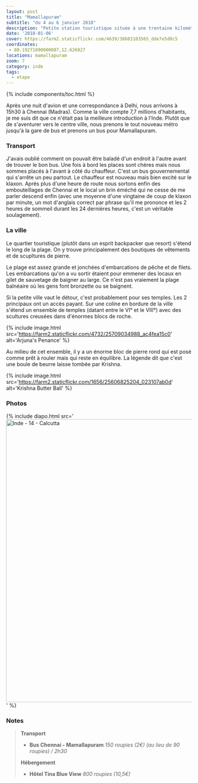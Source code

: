 ```yaml
---
layout: post
title: "Mamallapuram"
subtitle: "du 4 au 6 janvier 2018"
description: "Petite station touristique située à une trentaine kilomètres de Chennai, la ville est un bon point de chute pour s'acclimater tranquillement à l'Inde"
date: '2018-01-06'
cover: https://farm2.staticflickr.com/4639/38683103565_dde7e5d0c5
coordinates:
 - 80.19271090000007,12.626927
locations: mamallapuram
zoom: 7
category: inde
tags:
  - etape
---
```


{% include components/toc.html %}


Après une nuit d'avion et une correspondance à Delhi, nous arrivons à 15h30 à Chennai (Madras). Comme la ville compte 7,7 millions d'habitants, je me suis dit que ce n'était pas la meilleure introduction à l'Inde. Plutôt que de s'aventurer vers le centre ville, nous prenons le tout nouveau métro jusqu'à la gare de bus et prenons un bus pour Mamallapuram.

### Transport

J'avais oublié comment on pouvait être baladé d'un endroit à l'autre avant de trouver le bon bus. Une fois à bord les places sont chères mais nous sommes placés à l'avant à côté du chauffeur. C'est un bus gouvernemental qui s'arrête un peu partout. Le chauffeur est nouveau mais bien excité sur le klaxon. Après plus d'une heure de route nous sortons enfin des embouteillages de Chennai et le local un brin éméché qui ne cesse de me parler descend enfin (avec une moyenne d'une vingtaine de coup de klaxon par minute, un mot d'anglais correct par phrase qu'il me prononce et les 2 heures de sommeil durant les 24 dernières heures, c'est un véritable soulagement).

### La ville

Le quartier touristique (plutôt dans un esprit backpacker que resort) s'étend le long de la plage. On y trouve principalement des boutiques de vêtements et de scupltures de pierre.

Le plage est assez grande et jonchées d'embarcations de pêche et de filets. Les embarcations qu'on a vu sortir étaient pour emmener des locaux en gilet de sauvetage de baigner au large. Ce n'est pas vraiement la plage balnéaire où les gens font bronzette ou se baignent.

Si la petite ville vaut le détour, c'est probablement pour ses temples. Les 2 principaux ont un accès payant. Sur une coline en bordure de la ville s'étend un ensemble de temples (datant entre le VI° et le VIII°) avec des scultures creusées dans d'énormes blocs de roche.


{% include image.html
  src='https://farm2.staticflickr.com/4732/25709034988_ac4fea15c0'
  alt='Arjuna's Penance'
%}

Au milieu de cet ensemble, il y a un énorme bloc de pierre rond qui est posé comme prêt à rouler mais qui reste en équilibre. La légende dit que c'est une boule de beurre laisse tombée par Krishna.


{% include image.html
  src='https://farm2.staticflickr.com/1656/25606825204_023107ab0d'
  alt='Krishna Butter Ball'
%}

### Photos

{% include diapo.html
  src='<a data-flickr-embed="true"  href="https://www.flickr.com/photos/planitude/albums/XXX" title="Inde - 14 - Calcutta"><img src="https://farm2.staticflickr.com/1656/25606825204_023107ab0d_b.jpg" width="1024" height="768" alt="Inde - 14 - Calcutta"></a><script async src="//embedr.flickr.com/assets/client-code.js" charset="utf-8"></script>'
%}

### Notes

>**Transport**
>
>- **Bus Chennai - Mamallapuram** *150 roupies (2€) (au lieu de 90 roupies) / 2h30*
>
>**Hébergement**
>
>- **Hôtel Tina Blue View** *800 roupies (10,5€)*
